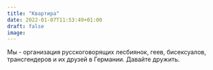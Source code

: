 ```yaml
---
title: "Квартира"
date: 2022-01-07T11:53:49+01:00
draft: false
image:
---
```

Мы - организация русскоговорящих лесбиянок, геев, бисексуалов, трансгендеров и их друзей в Германии.
Давайте дружить.

